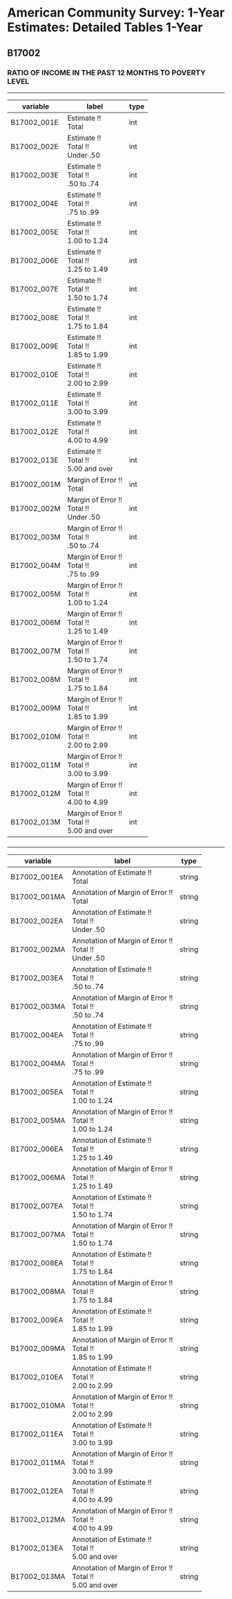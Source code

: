 # American Community Survey: 1-Year Estimates: Detailed Tables 1-Year

## B17002

### RATIO OF INCOME IN THE PAST 12 MONTHS TO POVERTY LEVEL

___

| variable | label | type |
| ----- | ----- | ----- |
| B17002_001E | Estimate !!<br>Total | int |
| B17002_002E | Estimate !!<br>Total !!<br>Under .50 | int |
| B17002_003E | Estimate !!<br>Total !!<br>.50 to .74 | int |
| B17002_004E | Estimate !!<br>Total !!<br>.75 to .99 | int |
| B17002_005E | Estimate !!<br>Total !!<br>1.00 to 1.24 | int |
| B17002_006E | Estimate !!<br>Total !!<br>1.25 to 1.49 | int |
| B17002_007E | Estimate !!<br>Total !!<br>1.50 to 1.74 | int |
| B17002_008E | Estimate !!<br>Total !!<br>1.75 to 1.84 | int |
| B17002_009E | Estimate !!<br>Total !!<br>1.85 to 1.99 | int |
| B17002_010E | Estimate !!<br>Total !!<br>2.00 to 2.99 | int |
| B17002_011E | Estimate !!<br>Total !!<br>3.00 to 3.99 | int |
| B17002_012E | Estimate !!<br>Total !!<br>4.00 to 4.99 | int |
| B17002_013E | Estimate !!<br>Total !!<br>5.00 and over | int |
| B17002_001M | Margin of Error !!<br>Total | int |
| B17002_002M | Margin of Error !!<br>Total !!<br>Under .50 | int |
| B17002_003M | Margin of Error !!<br>Total !!<br>.50 to .74 | int |
| B17002_004M | Margin of Error !!<br>Total !!<br>.75 to .99 | int |
| B17002_005M | Margin of Error !!<br>Total !!<br>1.00 to 1.24 | int |
| B17002_006M | Margin of Error !!<br>Total !!<br>1.25 to 1.49 | int |
| B17002_007M | Margin of Error !!<br>Total !!<br>1.50 to 1.74 | int |
| B17002_008M | Margin of Error !!<br>Total !!<br>1.75 to 1.84 | int |
| B17002_009M | Margin of Error !!<br>Total !!<br>1.85 to 1.99 | int |
| B17002_010M | Margin of Error !!<br>Total !!<br>2.00 to 2.99 | int |
| B17002_011M | Margin of Error !!<br>Total !!<br>3.00 to 3.99 | int |
| B17002_012M | Margin of Error !!<br>Total !!<br>4.00 to 4.99 | int |
| B17002_013M | Margin of Error !!<br>Total !!<br>5.00 and over | int |
### 

___

| variable | label | type |
| ----- | ----- | ----- |
| B17002_001EA | Annotation of Estimate !!<br>Total | string |
| B17002_001MA | Annotation of Margin of Error !!<br>Total | string |
| B17002_002EA | Annotation of Estimate !!<br>Total !!<br>Under .50 | string |
| B17002_002MA | Annotation of Margin of Error !!<br>Total !!<br>Under .50 | string |
| B17002_003EA | Annotation of Estimate !!<br>Total !!<br>.50 to .74 | string |
| B17002_003MA | Annotation of Margin of Error !!<br>Total !!<br>.50 to .74 | string |
| B17002_004EA | Annotation of Estimate !!<br>Total !!<br>.75 to .99 | string |
| B17002_004MA | Annotation of Margin of Error !!<br>Total !!<br>.75 to .99 | string |
| B17002_005EA | Annotation of Estimate !!<br>Total !!<br>1.00 to 1.24 | string |
| B17002_005MA | Annotation of Margin of Error !!<br>Total !!<br>1.00 to 1.24 | string |
| B17002_006EA | Annotation of Estimate !!<br>Total !!<br>1.25 to 1.49 | string |
| B17002_006MA | Annotation of Margin of Error !!<br>Total !!<br>1.25 to 1.49 | string |
| B17002_007EA | Annotation of Estimate !!<br>Total !!<br>1.50 to 1.74 | string |
| B17002_007MA | Annotation of Margin of Error !!<br>Total !!<br>1.50 to 1.74 | string |
| B17002_008EA | Annotation of Estimate !!<br>Total !!<br>1.75 to 1.84 | string |
| B17002_008MA | Annotation of Margin of Error !!<br>Total !!<br>1.75 to 1.84 | string |
| B17002_009EA | Annotation of Estimate !!<br>Total !!<br>1.85 to 1.99 | string |
| B17002_009MA | Annotation of Margin of Error !!<br>Total !!<br>1.85 to 1.99 | string |
| B17002_010EA | Annotation of Estimate !!<br>Total !!<br>2.00 to 2.99 | string |
| B17002_010MA | Annotation of Margin of Error !!<br>Total !!<br>2.00 to 2.99 | string |
| B17002_011EA | Annotation of Estimate !!<br>Total !!<br>3.00 to 3.99 | string |
| B17002_011MA | Annotation of Margin of Error !!<br>Total !!<br>3.00 to 3.99 | string |
| B17002_012EA | Annotation of Estimate !!<br>Total !!<br>4.00 to 4.99 | string |
| B17002_012MA | Annotation of Margin of Error !!<br>Total !!<br>4.00 to 4.99 | string |
| B17002_013EA | Annotation of Estimate !!<br>Total !!<br>5.00 and over | string |
| B17002_013MA | Annotation of Margin of Error !!<br>Total !!<br>5.00 and over | string |

